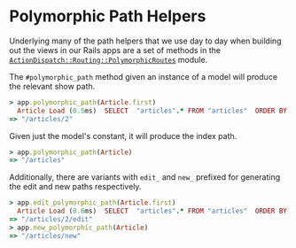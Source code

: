 # Polymorphic Path Helpers

Underlying many of the path helpers that we use day to day when building out
the views in our Rails apps are a set of methods in the
[`ActionDispatch::Routing::PolymorphicRoutes`](http://api.rubyonrails.org/classes/ActionDispatch/Routing/PolymorphicRoutes.html)
module.

The `#polymorphic_path` method given an instance of a model will produce the
relevant show path.

```ruby
> app.polymorphic_path(Article.first)
  Article Load (0.5ms)  SELECT  "articles".* FROM "articles"  ORDER BY "articles"."id" ASC LIMIT 1
=> "/articles/2"
```

Given just the model's constant, it will produce the index path.

```ruby
> app.polymorphic_path(Article)
=> "/articles"
```

Additionally, there are variants with `edit_` and `new_` prefixed for
generating the edit and new paths respectively.

```ruby
> app.edit_polymorphic_path(Article.first)
  Article Load (0.6ms)  SELECT  "articles".* FROM "articles"  ORDER BY "articles"."id" ASC LIMIT 1
=> "/articles/2/edit"
> app.new_polymorphic_path(Article)
=> "/articles/new"
```
